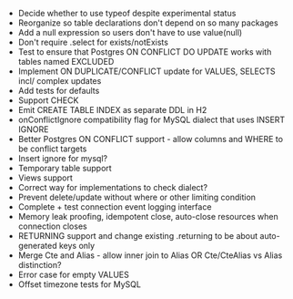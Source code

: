 * Decide whether to use typeof despite experimental status
* Reorganize so table declarations don't depend on so many packages
* Add a null expression so users don't have to use value(null)
* Don't require .select for exists/notExists
* Test to ensure that Postgres ON CONFLICT DO UPDATE works with tables named EXCLUDED
* Implement ON DUPLICATE/CONFLICT update for VALUES, SELECTS incl/ complex updates
* Add tests for defaults
* Support CHECK
* Emit CREATE TABLE INDEX as separate DDL in H2
* onConflictIgnore compatibility flag for MySQL dialect that uses INSERT IGNORE
* Better Postgres ON CONFLICT support - allow columns and WHERE to be conflict targets
* Insert ignore for mysql?
* Temporary table support
* Views support
* Correct way for implementations to check dialect?
* Prevent delete/update without where or other limiting condition
* Complete + test connection event logging interface
* Memory leak proofing, idempotent close, auto-close resources when connection closes
* RETURNING support and change existing .returning to be about auto-generated keys only
* Merge Cte and Alias - allow inner join to Alias OR Cte/CteAlias vs Alias distinction?
* Error case for empty VALUES
* Offset timezone tests for MySQL 